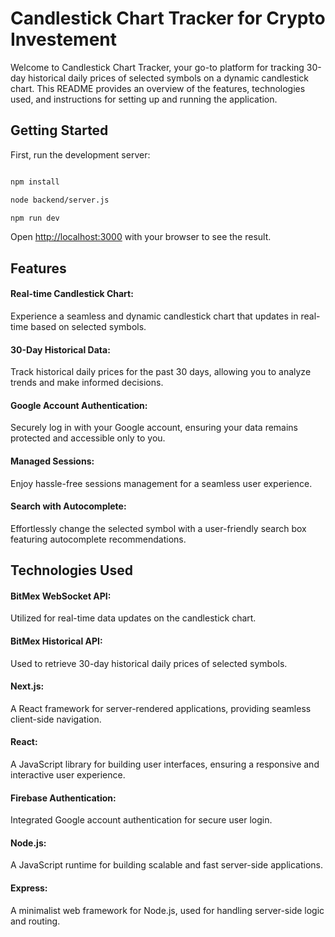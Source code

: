 # Candlestick Chart Tracker for Crypto Investement

Welcome to Candlestick Chart Tracker, your go-to platform for tracking 30-day historical daily prices of selected symbols on a dynamic candlestick chart. This README provides an overview of the features, technologies used, and instructions for setting up and running the application.

## Getting Started

First, run the development server:

```bash

npm install

node backend/server.js

npm run dev
```

Open [http://localhost:3000](http://localhost:3000) with your browser to see the result.

## Features

#### Real-time Candlestick Chart: 
Experience a seamless and dynamic candlestick chart that updates in real-time based on selected symbols.

#### 30-Day Historical Data: 
Track historical daily prices for the past 30 days, allowing you to analyze trends and make informed decisions.

#### Google Account Authentication: 
Securely log in with your Google account, ensuring your data remains protected and accessible only to you.

#### Managed Sessions: 
Enjoy hassle-free sessions management for a seamless user experience.

#### Search with Autocomplete: 
Effortlessly change the selected symbol with a user-friendly search box featuring autocomplete recommendations.

## Technologies Used

#### BitMex WebSocket API: 
Utilized for real-time data updates on the candlestick chart.

#### BitMex Historical API:
Used to retrieve 30-day historical daily prices of selected symbols.

#### Next.js: 
A React framework for server-rendered applications, providing seamless client-side navigation.

#### React: 
A JavaScript library for building user interfaces, ensuring a responsive and interactive user experience.

#### Firebase Authentication: 
Integrated Google account authentication for secure user login.

#### Node.js: 
A JavaScript runtime for building scalable and fast server-side applications.

#### Express: 
A minimalist web framework for Node.js, used for handling server-side logic and routing.
